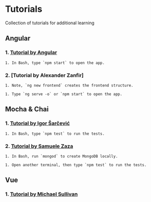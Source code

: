 # Tutorials

Collection of tutorials for additional learning


## Angular

### 1. [Tutorial by Angular](https://angular.io/tutorial/)

    1. In Bash, type `npm start` to open the app.


### 2. [Tutorial by Alexander Zanfir]

    1. Note, `ng new frontend` creates the frontend structure.
    
    1. Type `ng serve -o` or `npm start` to open the app.


## Mocha & Chai

### 1. [Tutorial by Igor Šarčević](https://semaphoreci.com/community/tutorials/getting-started-with-node-js-and-mocha)

    1. In Bash, type `npm test` to run the tests.


### 2. [Tutorial by Samuele Zaza](https://scotch.io/tutorials/test-a-node-restful-api-with-mocha-and-chai)

    1. In Bash, run `mongod` to create MongoDB locally.
    
    1. Open another terminal, then type `npm test` to run the tests.


## Vue

### 1. [Tutorial by Michael Sullivan](https://www.linkedin.com/learning/learning-vue-js/)